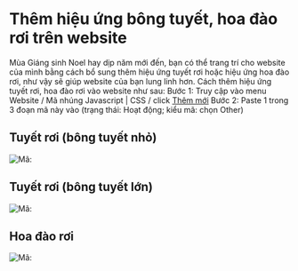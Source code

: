 # Thêm hiệu ứng bông tuyết, hoa đào rơi trên website

Mùa Giáng sinh Noel hay dịp năm mới đến, bạn có thể trang trí cho website của mình bằng cách bổ sung thêm hiệu ứng tuyết rơi hoặc hiệu ứng hoa đào rơi, như vậy sẽ giúp website của bạn lung linh hơn.
Cách thêm hiệu ứng tuyết rơi, hoa đào rơi vào website như sau:
Bước 1: Truy cập vào menu Website / Mã nhúng Javascript | CSS / click [Thêm mới](https://new.nhanh.vn/website/script/index?tab=add)
Bước 2: Paste 1 trong 3 đoạn mã này vào (trạng thái: Hoạt động; kiểu mã: chọn Other)

## Tuyết rơi (bông tuyết nhỏ)

![Mã: <script type="text/javascript" src="//nhanh.vn/js/events/snow.js"></script>](https://raw.githubusercontent.com/nhanhapi/manual/master/docs/website/img/hieu-ung-bong-tuyet-nho.png)

## Tuyết rơi (bông tuyết lớn)

![Mã: <script type="text/javascript" src="//nhanh.vn/js/events/snow2.js"></script>](https://raw.githubusercontent.com/nhanhapi/manual/master/docs/website/img/hieu-ung-bong-tuyet-lon.png)

## Hoa đào rơi

![Mã: <script type="text/javascript" src="//nhanh.vn/js/events/newyear.js"></script>](https://raw.githubusercontent.com/nhanhapi/manual/master/docs/website/img/hieu-ung-hoa-dao-roi.png)
